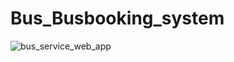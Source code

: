 # Bus_Busbooking_system
![bus_service_web_app](https://github.com/randinimendis/Bus_Busbooking_system/assets/99355199/7dbd4a69-69ad-4798-a8f5-703b4914d362)

